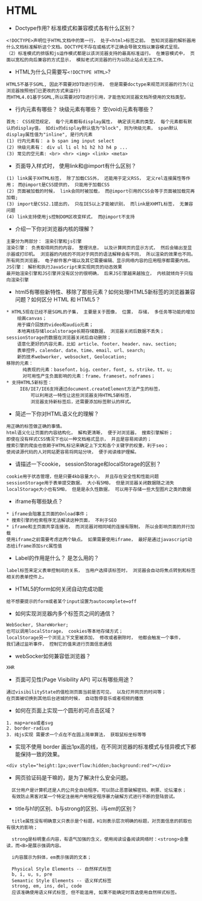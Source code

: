 # HTML
- Doctype作用? 标准模式和兼容模式各有什么区别？
```
<!DOCTYPE>声明位于HTML文档中的第一行， 处于<html>标签之前。 告知浏览器的解析器用什么文档标准解析这个文档。DOCTYPE不存在或格式不正确会导致文档以兼容模式呈现。
（2）标准模式的排版和js运作模式都是以该浏览器支持的最高标准运行。 在兼容模式中， 页面以宽松的向后兼容的方式显示， 模拟老式浏览器的行为以防止站点无法工作。
```
- HTML为什么只需要写`<!DOCTYPE HTML>`?
```
HTML5不基于SGML, 因此不需要对DTD进行引用， 但是需要doctype来规范浏览器的行为(让浏览器按照他们已更改的方式来运行)
而HTML4.01基于SGML,所以需要对DTD进行引用，才能告知浏览器文档所使用的文档类型。
```
- 行内元素有哪些？ 块级元素有哪些？ 空(void)元素有哪些？
```
首先： CSS规范规定， 每个元素都有display属性， 确定该元素的类型， 每个元素都有默认的display值， 如div的display默认值为"block", 则为块级元素， span默认display属性值为"inline", 是行内元素
(1) 行内元素有： a b span img input select 
(2) 块级元素有： div ul li ol h1 h2 h3 h4 p ...
(3) 常见的空元素: <br> <hr> <img> <link> <meta>
```
- 页面导入样式时， 使用link和@import有什么区别？
```
(1) link属于XHTML标签， 除了加载CSS外， 还能用于定义RSS， 定义rel连接属性等作用； 而@import是CSS提供的， 只能用于加载CSS
(2) 页面被加载的时候， link会同时被加载， 而@import引用的CSS会等于页面被加载完再加载;
(3) import是CSS2.1提出的， 只在IE5以上才能被识别， 而link是XHMTL标签， 无兼容问题
(4) link支持使用js控制DOM区改变样式， 而@import不支持
```
- 介绍一下你对浏览器内核的理解？
```
主要分为两部分： 渲染引擎和js引擎
渲染引擎： 负责取得网页的内容， 整理讯息， 以及计算网页的显示方式， 然后会输出至显示器或打印机。 浏览器的内核的不同对于网页的语法解释会有不同， 所以渲染的效果也不同。所有网页浏览器， 电子邮件客户端以及其它需要编辑、显示网络内容的应用程序都需要内核。
JS引擎： 解析和执行JavaScript来实现网页的动态效果
最开始渲染引擎和JS引擎并没有区分的很明确， 后来JS引擎越来越独立， 内核就倾向于只指向渲染引擎
```
- html5有哪些新特性、移除了那些元素？如何处理HTML5新标签的浏览器兼容问题？如何区分 HTML 和 HTML5？
```
* HTML5现在已经不是SGML的子集， 主要是关于图像， 位置， 存储， 多任务等功能的增加
    绘画canvas；
    用于媒介回放的video和audio元素；
    本地离线存储localstorage长期存储数据， 浏览器关闭后数据不丢失； sessionStorage的数据在浏览器关闭后自动删除；
    语意化更好的内容元素，比如 article、footer、header、nav、section;
    表单控件，calendar、date、time、email、url、search;
    新的技术webworker, websocket, Geolocation;
移除的元素：
  	  纯表现的元素：basefont，big，center，font, s，strike，tt，u;
  	  对可用性产生负面影响的元素：frame，frameset，noframes；
* 支持HTML5新标签：
  	 IE8/IE7/IE6支持通过document.createElement方法产生的标签，
    	 可以利用这一特性让这些浏览器支持HTML5新标签，
    	 浏览器支持新标签后，还需要添加标签默认的样式。
```
- 简述一下你对HTML语义化的理解？
```
用正确的标签做正确的事情。
html语义化让页面的内容结构化， 解构更清晰， 便于对浏览器， 搜索引擎解析；
即使在没有样式CSS情况下也以一种文档格式显示， 并且是容易阅读的；
搜索引擎的爬虫也依赖于HTML标记来确定上下文和各个关键字的权重，利于seo；
使阅读源代码的人对网站更容易将网站分块， 便于阅读维护理解。
```

- 请描述一下cookie， sessionStorage和localStorage的区别？
```
cookie用于状态管理，但是只要4kb容量大小， 并且存在安全性和性能问题
sessionStorage用于表单提交数据， 大小有5MB， 但是浏览器关闭数据随之消失
localStorage大小也有5MB， 但是是永久性数据， 可以用于存储一些大型图片之类的数据
```
- iframe有哪些缺点？
```
* iframe会阻塞主页面的Onload事件；
* 搜索引擎的检索程序无法解读这种页面， 不利于SEO
* iframe和主页面共享连接池， 而浏览器对相同域的连接有限制， 所以会影响页面的并行加载
使用iframe之前需要考虑这两个缺点。 如果需要使用iframe， 最好是通过javascript动态给iframe添加src属性值
```

- Label的作用是什么？ 是怎么用的？
```
label标签来定义表单控制间的关系， 当用户选择该标签时， 浏览器会自动将焦点转到和标签相关的表单控件上。
```

- HTML5的form如何关闭自动完成功能
```
给不想要提示的form或者某个input设置为autocomplete=off
```
- 如何实现浏览器内多个标签页之间的通信？
```
WebSocker, ShareWorker;
也可以调用localStorage， cookies等本地存储方式；
localStorage另一个浏览上下文里被添加， 修改或者删除时， 他都会触发一个事件，
我们通过监听事件， 控制它的值来进行页面信息通信
```
- webSocker如何兼容低浏览器？
```
XHR
```
- 页面可见性(Page Visibility API) 可以有哪些用途？
```
通过visibilityState的值检测页面当前是否可见， 以及打开网页的时间等；
在页面被切换到其他后台进城的时候， 自动暂停音乐或者视频的播放
```
- 如何在页面上实现一个圆形的可点击区域？
```
1. map+area或者svg
2. border-radius
3. 纯js实现 需要求一个点在不在圆上简单算法， 获取鼠标坐标等等
```
- 实现不使用 border 画出1px高的线，在不同浏览器的标准模式与怪异模式下都能保持一致的效果。
```
<div style="height:1px;overflow:hidden;background:red"></div>
```
- 网页验证码是干嘛的，是为了解决什么安全问题。
```
  区分用户是计算机还是人的公共全自动程序。可以防止恶意破解密码、刷票、论坛灌水；
  有效防止黑客对某一个特定注册用户用特定程序暴力破解方式进行不断的登陆尝试。
```
- title与h1的区别、b与strong的区别、i与em的区别？
```
  title属性没有明确意义只表示是个标题，H1则表示层次明确的标题，对页面信息的抓取也有很大的影响；

  strong是标明重点内容，有语气加强的含义，使用阅读设备阅读网络时：<strong>会重读，而<B>是展示强调内容。

  i内容展示为斜体，em表示强调的文本；

  Physical Style Elements -- 自然样式标签
  b, i, u, s, pre
  Semantic Style Elements -- 语义样式标签
  strong, em, ins, del, code
  应该准确使用语义样式标签, 但不能滥用, 如果不能确定时首选使用自然样式标签。
```